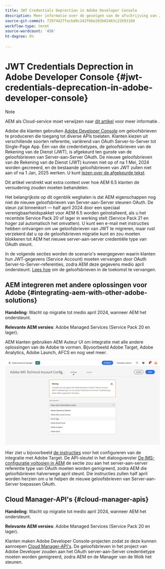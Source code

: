 ```yaml
---
title: JWT Credentials Deprection in Adobe Developer Console
description: Meer informatie over de gevolgen van de afschrijving van JWT-gebruikersgegevens in Adobe Developer Console voor AEM
source-git-commit: 72974d27fecbd9c242f66e203b02463c22b93108
workflow-type: tm+mt
source-wordcount: '456'
ht-degree: 0%

---
```



# JWT Credentials Deprection in Adobe Developer Console {#jwt-credentials-deprecation-in-adobe-developer-console}

>[!NOTE]
> AEM als Cloud-service moet verwijzen naar [dit artikel](https://experienceleague.adobe.com/docs/experience-manager-cloud-service/content/security/jwt-credentials-deprecation-in-adobe-developer-console.html) voor meer informatie .

Adobe die klanten gebruiken [Adobe Developer Console](https://developer.adobe.com/console) om geloofsbrieven te produceren die toegang tot diverse APIs toelaten. Klanten kiezen uit verschillende soorten referentie, variërend van OAuth Server-to-Server tot Single-Page App. Één van die credentietypes, de geloofsbrieven van de Rekening van de Dienst (JWT), is afgekeurd ten gunste van de geloofsbrieven van Server-aan-Server OAuth. De nieuwe geloofsbrieven van de Rekening van de Dienst (JWT) kunnen niet op of na 1 Mei, 2024 worden gecreeerd, en de bestaande geloofsbrieven van JWT zullen niet aan of na 1 Jan, 2025 werken. U kunt [lezen over de afgekeurde tekst](https://developer.adobe.com/developer-console/docs/guides/authentication/ServerToServerAuthentication/migration/).

Dit artikel verstrekt wat extra context over hoe AEM 6.5 klanten de veroudering zouden moeten behandelen.

Het belangrijkste op dit ogenblik weghalen is dat AEM eigenschappen nog niet de nieuwe geloofsbrieven van Server-aan-Server steunen OAuth. De steun zal binnenkort — half april 2024 door een speciaal verenigbaarheidspakket voor AEM 6.5 worden geïnstalleerd, als u het recentste Service Pack 20 of lager in werking stelt (Service Pack 21 en hoger zal automatisch het omvatten). U kunt een e-mail met instructies hebben ontvangen om uw geloofsbrieven van JWT te migreren, maar rust verzekerd dat u op de geloofsbrieven migratie kunt en zou moeten blokkeren tot AEM het nieuwe server-aan-server credentiële type van OAuth steunt.

In de volgende secties worden de scenario&#39;s weergegeven waarin klanten hun JWT-gegevens (Service Account) moeten vervangen door OAuth Server-to-Server-referenties, zodra AEM deze gegevens medio april ondersteunt. [Lees hoe](https://developer.adobe.com/developer-console/docs/guides/authentication/ServerToServerAuthentication/migration/#migration-overview) om de geloofsbrieven in de toekomst te vervangen.

## AEM integreren met andere oplossingen voor Adobe {#integrating-aem-with-other-adobe-solutions}

**Handeling**: Wacht op migratie tot medio april 2024, wanneer AEM het ondersteunt.

**Relevante AEM versies**: Adobe Managed Services (Service Pack 20 en lager).


AEM klanten gebruiken AEM Auteur UI om integratie met alle andere oplossingen van de Adobe te vormen. Bijvoorbeeld Adobe Target, Adobe Analytics, Adobe Launch, AFCS en nog veel meer.

![AEM integreren met andere oplossingen](/help/sites-administering/assets/jwt-deprecation.png)

Hier ziet u bijvoorbeeld [de instructies](https://docs.mktossl.com/docs/experience-manager-cloud-service/content/sites/integrations/integration-adobe-target-ims.html?lang=en) voor het configureren van de integratie met Adobe Target. De API-sleutel in het dialoogvenster [De IMS-configuratie voltooien in AEM](https://docs.mktossl.com/docs/experience-manager-cloud-service/content/sites/integrations/integration-adobe-target-ims.html#completing-the-ims-configuration-in-aem) de sectie zou aan het server-aan-server referentie type van OAuth moeten worden gemigreerd, zodra AEM die geloofsbrieven halverwege april steunt. Die instructies zullen half april worden herzien om u te helpen de nieuwe geloofsbrieven van Server-aan-Server toepassen OAuth.

## Cloud Manager-API&#39;s {#cloud-manager-apis}

**Handeling**: Wacht op migratie tot medio april 2024, wanneer AEM het ondersteunt.

**Relevante AEM versies**: Adobe Managed Services (Service Pack 20 en lager).

Klanten maken Adobe Developer Console-projecten zodat ze deze kunnen aanroepen [Cloud Manager-API&#39;s](https://developer.adobe.com/experience-cloud/cloud-manager/guides/getting-started/create-api-integration/). De geloofsbrieven in het project van Adobe Developer zouden aan het OAuth server-aan-Server credentietype moeten worden gemigreerd, zodra AEM en de Manager van de Wolk het steunen.
